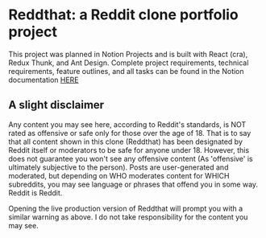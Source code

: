 # Reddthat: a Reddit clone portfolio project
This project was planned in Notion Projects and is built with React (cra), Redux Thunk, and Ant Design. Complete project requirements, technical requirements, feature outlines, and all tasks can be found in the Notion documentation <a href="https://almondine-daffodil-81b.notion.site/Reddthat-Reddit-clone-e7284c71e6d648f6b8d81278f61d1fd5?pvs=4" target="_blank">HERE</a> 

## A slight disclaimer
Any content you may see here, according to Reddit's standards, is NOT rated as offensive or safe only for those over the age of 18. That is to say that all content shown in this clone (Reddthat) has been designated by Reddit itself or moderators to be safe for anyone under 18. However, this does not guarantee you won't see any offensive content (As 'offensive' is ultimately subjective to the person). Posts are user-generated and moderated, but depending on WHO moderates content for WHICH subreddits, you may see language or phrases that offend you in some way. Reddit is Reddit.

Opening the live production version of Reddthat will prompt you with a similar warning as above. I do not take responsibility for the content you may see.
